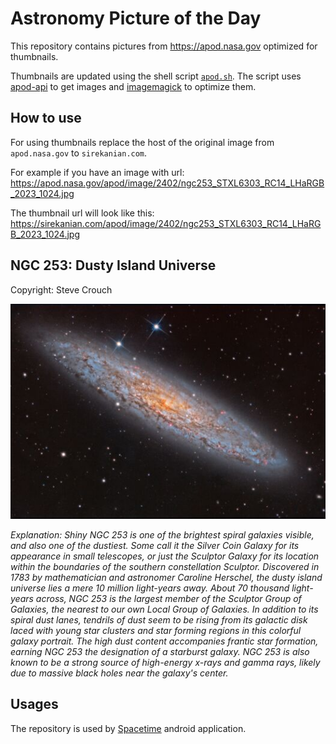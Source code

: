 # Astronomy Picture of the Day

This repository contains pictures from https://apod.nasa.gov optimized for thumbnails.

Thumbnails are updated using the shell script [`apod.sh`](apod.sh). The script
uses [apod-api](https://github.com/nasa/apod-api) to get images and [imagemagick](https://imagemagick.org) to
optimize them.

## How to use

For using thumbnails replace the host of the original image from `apod.nasa.gov` to `sirekanian.com`.

For example if you have an image with url:<br>
https://apod.nasa.gov/apod/image/2402/ngc253_STXL6303_RC14_LHaRGB_2023_1024.jpg

The thumbnail url will look like this:<br>
https://sirekanian.com/apod/image/2402/ngc253_STXL6303_RC14_LHaRGB_2023_1024.jpg

## NGC 253: Dusty Island Universe

Copyright: Steve Crouch

[![the picture of the day][1]][2]

_Explanation: Shiny NGC 253 is one of the brightest spiral galaxies visible, and also one of the dustiest.  Some call it the Silver Coin Galaxy for its appearance in small telescopes, or just the Sculptor Galaxy for its location within the boundaries of the southern constellation Sculptor.  Discovered in 1783 by mathematician and astronomer Caroline Herschel, the dusty island universe lies a mere 10 million light-years away. About 70 thousand light-years across, NGC 253 is the largest member of the Sculptor Group of Galaxies, the nearest to our own Local Group of Galaxies.  In addition to its spiral dust lanes, tendrils of dust seem to be rising from its galactic disk laced with young star clusters and star forming regions in this colorful galaxy portrait. The high dust content accompanies frantic star formation, earning NGC 253 the designation of a starburst galaxy. NGC 253 is also known to be a strong source of high-energy x-rays and gamma rays, likely due to massive black holes near the galaxy's center._

## Usages

The repository is used by [Spacetime][3] android application.

[1]: image/2402/ngc253_STXL6303_RC14_LHaRGB_2023_1024.jpg

[2]: https://apod.nasa.gov/apod/image/2402/ngc253_STXL6303_RC14_LHaRGB_2023_1024.jpg

[3]: https://github.com/sirekanian/spacetime
